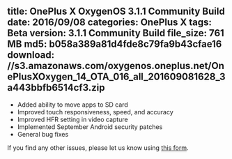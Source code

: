 title: OnePlus X OxygenOS 3.1.1 Community Build
date: 2016/09/08
categories: OnePlus X
tags: Beta
version: 3.1.1 Community Build
file_size: 761 MB
md5: b058a389a81d4fde8c79fa9b43cfae16
download: //s3.amazonaws.com/oxygenos.oneplus.net/OnePlusXOxygen_14_OTA_016_all_201609081628_3a443bbfb6514cf3.zip
---
* Added ability to move apps to SD card
* Improved touch responsiveness, speed, and accuracy
* Improved HFR setting in video capture
* Implemented September Android security patches
* General bug fixes

If you find any other issues, please let us know using [this form](https://goo.gl/forms/uiHuJbnqLeENP7FE2).